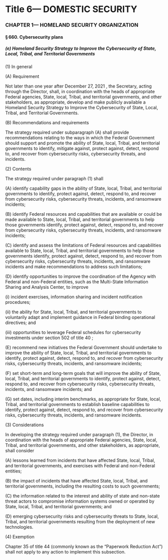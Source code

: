 
# Title 6— DOMESTIC SECURITY
### CHAPTER 1— HOMELAND SECURITY ORGANIZATION
#### § 660. Cybersecurity plans
##### (e) Homeland Security Strategy to Improve the Cybersecurity of State, Local, Tribal, and Territorial Governments

(1) In general

(A) Requirement

Not later than one year after December 27, 2021 , the Secretary, acting through the Director, shall, in coordination with the heads of appropriate Federal agencies, State, local, Tribal, and territorial governments, and other stakeholders, as appropriate, develop and make publicly available a Homeland Security Strategy to Improve the Cybersecurity of State, Local, Tribal, and Territorial Governments.

(B) Recommendations and requirements

The strategy required under subparagraph (A) shall provide recommendations relating to the ways in which the Federal Government should support and promote the ability of State, local, Tribal, and territorial governments to identify, mitigate against, protect against, detect, respond to, and recover from cybersecurity risks, cybersecurity threats, and incidents.

(2) Contents

The strategy required under paragraph (1) shall

(A) identify capability gaps in the ability of State, local, Tribal, and territorial governments to identify, protect against, detect, respond to, and recover from cybersecurity risks, cybersecurity threats, incidents, and ransomware incidents;

(B) identify Federal resources and capabilities that are available or could be made available to State, local, Tribal, and territorial governments to help those governments identify, protect against, detect, respond to, and recover from cybersecurity risks, cybersecurity threats, incidents, and ransomware incidents;

(C) identify and assess the limitations of Federal resources and capabilities available to State, local, Tribal, and territorial governments to help those governments identify, protect against, detect, respond to, and recover from cybersecurity risks, cybersecurity threats, incidents, and ransomware incidents and make recommendations to address such limitations;

(D) identify opportunities to improve the coordination of the Agency with Federal and non-Federal entities, such as the Multi-State Information Sharing and Analysis Center, to improve

(i) incident exercises, information sharing and incident notification procedures;

(ii) the ability for State, local, Tribal, and territorial governments to voluntarily adapt and implement guidance in Federal binding operational directives; and

(iii) opportunities to leverage Federal schedules for cybersecurity investments under section 502 of title 40 ;

(E) recommend new initiatives the Federal Government should undertake to improve the ability of State, local, Tribal, and territorial governments to identify, protect against, detect, respond to, and recover from cybersecurity risks, cybersecurity threats, incidents, and ransomware incidents;

(F) set short-term and long-term goals that will improve the ability of State, local, Tribal, and territorial governments to identify, protect against, detect, respond to, and recover from cybersecurity risks, cybersecurity threats, incidents, and ransomware incidents; and

(G) set dates, including interim benchmarks, as appropriate for State, local, Tribal, and territorial governments to establish baseline capabilities to identify, protect against, detect, respond to, and recover from cybersecurity risks, cybersecurity threats, incidents, and ransomware incidents.

(3) Considerations

In developing the strategy required under paragraph (1), the Director, in coordination with the heads of appropriate Federal agencies, State, local, Tribal, and territorial governments, and other stakeholders, as appropriate, shall consider

(A) lessons learned from incidents that have affected State, local, Tribal, and territorial governments, and exercises with Federal and non-Federal entities;

(B) the impact of incidents that have affected State, local, Tribal, and territorial governments, including the resulting costs to such governments;

(C) the information related to the interest and ability of state and non-state threat actors to compromise information systems owned or operated by State, local, Tribal, and territorial governments; and

(D) emerging cybersecurity risks and cybersecurity threats to State, local, Tribal, and territorial governments resulting from the deployment of new technologies.

(4) Exemption

Chapter 35 of title 44 (commonly known as the “Paperwork Reduction Act”) shall not apply to any action to implement this subsection.

